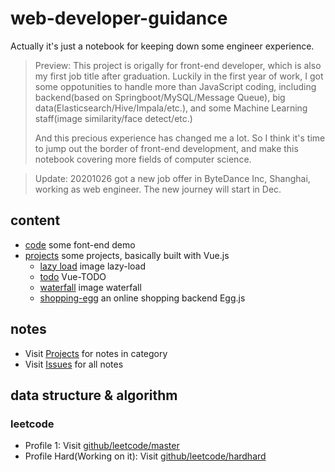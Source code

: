 # web-developer-guidance

Actually it's just a notebook for keeping down some engineer experience.

> Preview: This project is origally for front-end developer, which is also my first job title after graduation. Luckily in the first year of work, I got some oppotunities to handle more than JavaScript coding, including backend(based on Springboot/MySQL/Message Queue), big data(Elasticsearch/Hive/Impala/etc.), and some Machine Learning staff(image similarity/face detect/etc.)
> 
> And this precious experience has changed me a lot. So I think it's time to jump out the border of front-end development, and make this notebook covering more fields of computer science. 

> Update: 20201026 got a new job offer in ByteDance Inc, Shanghai, working as web engineer. The new journey will start in Dec. 

## content

- [code](./code) some font-end demo
- [projects](./projects) some projects, basically built with Vue.js
  - [lazy load](./projects/LazyLoad) image lazy-load
  - [todo](./projects/todo) Vue-TODO
  - [waterfall](./projects/waterfall) image waterfall
  - [shopping-egg](./projects/shopping) an online shopping backend Egg.js

## notes

- Visit [Projects](https://github.com/tomoya06/web-developer-guidance/projects/1) for notes in category
- Visit [Issues](https://github.com/tomoya06/web-developer-guidance/issues) for all notes

## data structure & algorithm

### leetcode

- Profile 1: Visit [github/leetcode/master](https://github.com/tomoya06/leetcode/tree/master)
- Profile Hard(Working on it): Visit [github/leetcode/hardhard](https://github.com/tomoya06/leetcode/tree/hardhard)
